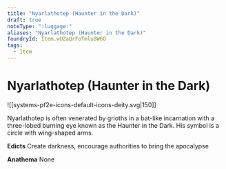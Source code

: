 ```yaml
---
title: "Nyarlathotep (Haunter in the Dark)"
draft: true
noteType: ":luggage:"
aliases: "Nyarlathotep (Haunter in the Dark)"
foundryId: Item.wUZaQrFoTmlu8W6O
tags:
  - Item
---
```


# Nyarlathotep (Haunter in the Dark)
![[systems-pf2e-icons-default-icons-deity.svg|150]]

Nyarlathotep is often venerated by grioths in a bat-like incarnation with a three-lobed burning eye known as the Haunter in the Dark. His symbol is a circle with wing-shaped arms.

**Edicts** Create darkness, encourage authorities to bring the apocalypse

**Anathema** None
